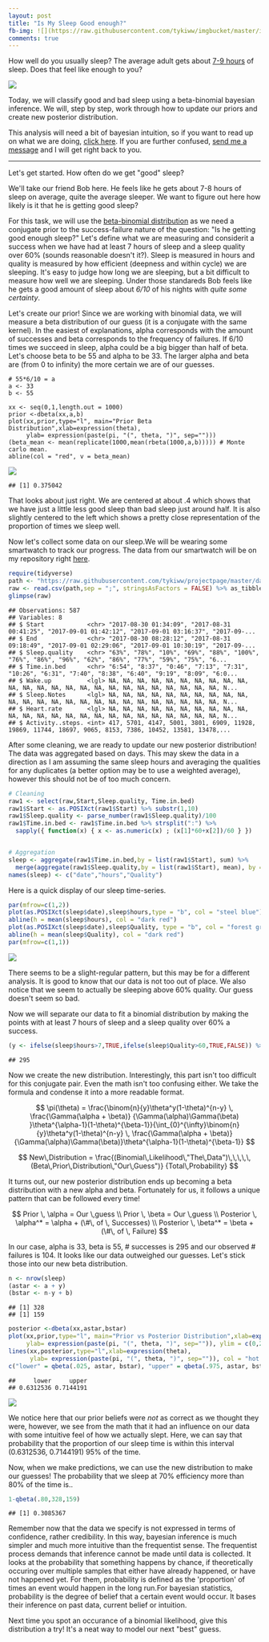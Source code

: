```yaml
---
layout: post
title: "Is My Sleep Good enough?"
fb-img: ![](https://raw.githubusercontent.com/tykiww/imgbucket/master/img/sleep/three.png)
comments: true
---
```


How well do you usually sleep? The average adult gets about [7-9 hours](https://www.sleepfoundation.org/excessivesleepiness/content/how-much-sleep-do-we-really-need-0) of sleep. Does that feel like enough to you? 

![](http://ryandow.com/ic/comics/2009-04-15-5d77e77.jpg)

Today, we will classify good and bad sleep using a beta-binomial bayesian inference. We will, step by step, work through how to update our priors and create new posterior distribution. 

This analysis will need a bit of bayesian intuition, so if you want to read up on what we are doing, [click here](https://www.analyticsvidhya.com/blog/2016/06/bayesian-statistics-beginners-simple-english/). If you are further confused, [send me a message](https://tykiww.github.io/who) and I will get right back to you.


<hr>

Let's get started. How often do we get "good" sleep?


We'll take our friend Bob here. He feels like he gets about 7-8 hours of sleep on average, quite the average sleeper. We want to figure out here how likely is it that he is getting good sleep?

For this task, we will use the [beta-binomial distribution](https://en.wikipedia.org/wiki/Beta-binomial_distribution) as we need a conjugate prior to the success-failure nature of the question: "Is he getting good enough sleep?" Let's define what we are measuring and considerit a success when we have had at least 7 hours of sleep and a sleep quality over 60% (sounds reasonable doesn't it?). Sleep is measured in hours and quality is measured by how efficient (deepness and within cycle) we are sleeping. It's easy to judge how long we are sleeping, but a bit difficult to measure how well we are sleeping. Under those standareds Bob feels like he gets a good amount of sleep about _6/10_ of his nights with _quite some certainty_.

Let's create our prior! Since we are working with binomial data, we will measure a beta distribution of our guess (it is a conjugate with the same kernel). In the easiest of explanations, alpha corresponds with the amount of successes and beta corresponds to the frequency of failures. If 6/10 times we succeed in sleep, alpha could be a big bigger than half of beta. Let's choose beta to be 55 and alpha to be 33. The larger alpha and beta are (from 0 to infinity) the more certain we are of our guesses. 

```
# 55*6/10 = a
a <- 33
b <- 55

xx <- seq(0,1,length.out = 1000)
prior <-dbeta(xx,a,b)
plot(xx,prior,type="l", main="Prior Beta Distribution",xlab=expression(theta), 
     ylab= expression(paste(pi, "(", theta, ")", sep="")))
(beta_mean <- mean(replicate(1000,mean(rbeta(1000,a,b))))) # Monte carlo mean.
abline(col = "red", v = beta_mean)
```

![](https://raw.githubusercontent.com/tykiww/imgbucket/master/img/sleep/one.png)

    ## [1] 0.375042

That looks about just right. We are centered at about .4 which shows that we have just a little less good sleep than bad sleep just around half. It is also slightly centered to the left which shows a pretty close representation of the proportion of times we sleep well.


Now let's collect some data on our sleep.We will be wearing some smartwatch to track our progress. The data from our smartwatch will be on my repository right [here](https://raw.githubusercontent.com/tykiww/projectpage/master/datasets/sleep/sleepdata.csv).

```r
require(tidyverse)
path <- "https://raw.githubusercontent.com/tykiww/projectpage/master/datasets/sleep/sleepdata.csv"
raw <- read.csv(path,sep = ";", stringsAsFactors = FALSE) %>% as_tibble
glimpse(raw)
```

    ## Observations: 587
    ## Variables: 8
    ## $ Start            <chr> "2017-08-30 01:34:09", "2017-08-31 00:41:25", "2017-09-01 01:42:12", "2017-09-01 03:16:37", "2017-09-...
    ## $ End              <chr> "2017-08-30 08:28:12", "2017-08-31 09:18:49", "2017-09-01 02:29:06", "2017-09-01 10:30:19", "2017-09-...
    ## $ Sleep.quality    <chr> "63%", "78%", "10%", "69%", "88%", "100%", "76%", "86%", "96%", "62%", "86%", "77%", "59%", "75%", "6...
    ## $ Time.in.bed      <chr> "6:54", "8:37", "0:46", "7:13", "7:31", "10:26", "6:31", "7:40", "8:38", "6:40", "9:19", "8:09", "6:0...
    ## $ Wake.up          <lgl> NA, NA, NA, NA, NA, NA, NA, NA, NA, NA, NA, NA, NA, NA, NA, NA, NA, NA, NA, NA, NA, NA, NA, NA, NA, N...
    ## $ Sleep.Notes      <lgl> NA, NA, NA, NA, NA, NA, NA, NA, NA, NA, NA, NA, NA, NA, NA, NA, NA, NA, NA, NA, NA, NA, NA, NA, NA, N...
    ## $ Heart.rate       <lgl> NA, NA, NA, NA, NA, NA, NA, NA, NA, NA, NA, NA, NA, NA, NA, NA, NA, NA, NA, NA, NA, NA, NA, NA, NA, N...
    ## $ Activity..steps. <int> 417, 5701, 4147, 5001, 3801, 6909, 11928, 19869, 11744, 18697, 9065, 8153, 7386, 10452, 13581, 13478,...

After some cleaning, we are ready to update our new posterior distribution! The data was aggregated based on days. This may skew the data in a direction as I am assuming the same sleep hours and averaging the qualities for any duplicates (a better option may be to use a weighted average),  however this should not be of too much concern.

```r
# Cleaning
raw1 <- select(raw,Start,Sleep.quality, Time.in.bed)
raw1$Start <- as.POSIXct(raw1$Start) %>% substr(1,10)
raw1$Sleep.quality <- parse_number(raw1$Sleep.quality)/100
raw1$Time.in.bed <- raw1$Time.in.bed %>% strsplit(":") %>% 
  sapply({ function(x) { x <- as.numeric(x) ; (x[1]*60+x[2])/60 } })


# Aggregation
sleep <- aggregate(raw1$Time.in.bed,by = list(raw1$Start), sum) %>%
  merge(aggregate(raw1$Sleep.quality,by = list(raw1$Start), mean), by = "Group.1")
names(sleep) <- c("date","hours","Quality")
```

Here is a quick display of our sleep time-series.

```r
par(mfrow=c(1,2))
plot(as.POSIXct(sleep$date),sleep$hours,type = "b", col = "steel blue") 
abline(h = mean(sleep$hours), col = "dark red")
plot(as.POSIXct(sleep$date),sleep$Quality, type = "b", col = "forest green")
abline(h = mean(sleep$Quality), col = "dark red")
par(mfrow=c(1,1))
```

![](https://raw.githubusercontent.com/tykiww/imgbucket/master/img/sleep/two.png)

There seems to be a slight-regular pattern, but this may be for a different analysis. It is good to know that our data is not too out of place. We also notice that we seem to actually be sleeping above 60% quality. Our guess doesn't seem so bad.

Now we will separate our data to fit a binomial distribution by making the points with at least 7 hours of sleep and a sleep quality over 60% a success.

```r
(y <- ifelse(sleep$hours>7,TRUE,ifelse(sleep$Quality>60,TRUE,FALSE)) %>% sum)
```

    ## 295

Now we create the new distribution. Interestingly, this part isn't too difficult for this conjugate pair. Even the math isn't too confusing either. We take the formula and condense it into a more readable format.

$$
\pi(\theta) = \frac{\binom{n}{y}\theta^y(1-\theta)^{n-y}   \,   \frac{\Gamma(\alpha + \beta)} {\Gamma(\alpha)\Gamma(\beta) }\theta^{\alpha-1}(1-\theta)^{\beta-1}}{\int_{0}^{\infty}\binom{n}{y}\theta^y(1-\theta)^{n-y} \, \frac{\Gamma(\alpha + \beta)}{\Gamma(\alpha)\Gamma(\beta)}\theta^{\alpha-1}(1-\theta)^{\beta-1}}
$$

$$
New\,Distribution = \frac{(Binomial\,Likelihood\,"The\,Data")\,\,\,\,\,(Beta\,Prior\,Distribution\,"Our\,Guess")} {Total\,Probability}
$$

It turns out, our new posterior distribution ends up becoming a beta distribution with a new alpha and beta. Fortunately for us, it follows a unique pattern that can be followed every time! 

$$
Prior \, \alpha = Our \,guess \\
Prior \, \beta = Our \,guess \\
Posterior \, \alpha^* = \alpha + (\#\, of \, Successes) \\
Posterior \, \beta^* = \beta + (\#\, of \, Failure)
$$

In our case, alpha is 33, beta is 55, # successes is 295 and our observed # failures is 104. It looks like our data outweighed our guesses. Let's stick those into our new beta distribution.

```r
n <- nrow(sleep)
(astar <- a + y)
(bstar <- n-y + b)
```

    ## [1] 328
    ## [1] 159

```r
posterior <-dbeta(xx,astar,bstar)
plot(xx,prior,type="l", main="Prior vs Posterior Distribution",xlab=expression(theta), 
     ylab= expression(paste(pi, "(", theta, ")", sep="")), ylim = c(0,20), col = "forest green")
lines(xx,posterior,type="l",xlab=expression(theta), 
      ylab= expression(paste(pi, "(", theta, ")", sep="")), col = "hot pink")
c("lower" = qbeta(.025, astar, bstar), "upper" = qbeta(.975, astar, bstar))
```

    ##     lower     upper 
    ## 0.6312536 0.7144191

![](https://raw.githubusercontent.com/tykiww/imgbucket/master/img/sleep/three.png)

We notice here that our prior beliefs were *not* as correct as we thought they were, however, we see from the math that it had an influence on our data with some intuitive feel of how we actually slept. Here, we can say that probability that the proportion of our sleep time is within this interval (0.6312536, 0.7144191) 95% of the time.

Now, when we make predictions, we can use the new distribution to make our guesses! The probability that we sleep at 70% efficiency more than 80% of the time is..

```r
1-qbeta(.80,328,159)
```

    ## [1] 0.3085367

Remember now that the data we specify is not expressed in terms of confidence, rather credibility. In this way, bayesian inference is much simpler and much more intuitive than the frequentist sense. The frequentist process demands that inference cannot be made until data is collected. It looks at the probability that something happens by chance, if theoretically occuring over multiple samples that either have already happened, or have not happened yet. For them, probability is defined as the 'proportion' of times an event would happen in the long run.For bayesian statistics, probability is the degree of belief that a certain event would occur. It bases their inference on past data, current belief or intuition. 


Next time you spot an occurance of a binomial likelihood, give this distribution a try! It's a neat way to model our next "best" guess.
